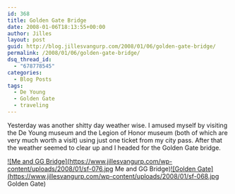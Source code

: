 ```yaml
---
id: 368
title: Golden Gate Bridge
date: 2008-01-06T18:13:55+00:00
author: Jilles
layout: post
guid: http://blog.jillesvangurp.com/2008/01/06/golden-gate-bridge/
permalink: /2008/01/06/golden-gate-bridge/
dsq_thread_id:
  - "678778545"
categories:
  - Blog Posts
tags:
  - De Young
  - Golden Gate
  - traveling
---
```

Yesterday was another shitty day weather wise. I amused myself by visiting the De Young museum and the Legion of Honor museum (both of which are very much worth a visit) using just one ticket from my city pass. After that the weather seemed to clear up and I headed for the Golden Gate bridge.

<a href='http://blog.jillesvangurp.com/wp-content/uploads/2008/01/sf-076.jpg' title='Me and GG Bridge'>![Me and GG Bridge](https://www.jillesvangurp.com/wp-content/uploads/2008/01/sf-076.jpg Me and GG Bridge)</a><a href='http://blog.jillesvangurp.com/wp-content/uploads/2008/01/sf-068.jpg' title='Golden Gate'>![Golden Gate](https://www.jillesvangurp.com/wp-content/uploads/2008/01/sf-068.jpg Golden Gate)</a>